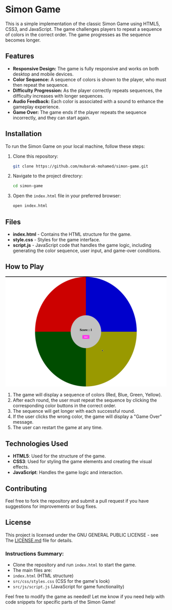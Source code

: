 
# Simon Game

This is a simple implementation of the classic Simon Game using HTML5, CSS3, and JavaScript. The game challenges players to repeat a sequence of colors in the correct order. The game progresses as the sequence becomes longer.

## Features 

- **Responsive Design:** The game is fully responsive and works on both desktop and mobile devices.
- **Color Sequence:** A sequence of colors is shown to the player, who must then repeat the sequence.
- **Difficulty Progression:** As the player correctly repeats sequences, the difficulty increases with longer sequences.
- **Audio Feedback:** Each color is associated with a sound to enhance the gameplay experience.
- **Game Over:** The game ends if the player repeats the sequence incorrectly, and they can start again.

## Installation

To run the Simon Game on your local machine, follow these steps:

1. Clone this repository:
   ```bash
   git clone https://github.com/mubarak-mohamed/simon-game.git
   ```

2. Navigate to the project directory:
   ```bash
   cd simon-game
   ```

3. Open the `index.html` file in your preferred browser:
   ```bash
   open index.html
   ```

## Files

- **index.html** - Contains the HTML structure for the game.
- **style.css** - Styles for the game interface.
- **script.js** - JavaScript code that handles the game logic, including generating the color sequence, user input, and game-over conditions.

## How to Play
<img title="Simon Game" alt="Simon Game" src="src/images/Screenshot.png">

1. The game will display a sequence of colors (Red, Blue, Green, Yellow).
2. After each round, the user must repeat the sequence by clicking the corresponding color buttons in the correct order.
3. The sequence will get longer with each successful round.
4. If the user clicks the wrong color, the game will display a "Game Over" message.
5. The user can restart the game at any time.

## Technologies Used

- **HTML5**: Used for the structure of the game.
- **CSS3**: Used for styling the game elements and creating the visual effects.
- **JavaScript**: Handles the game logic and interaction.

## Contributing

Feel free to fork the repository and submit a pull request if you have suggestions for improvements or bug fixes.

## License

This project is licensed under the GNU GENERAL PUBLIC LICENSE - see The [LICENSE.md](https://github.com/mubarak-mohamed/simon-game/blob/main/LICENSE) file for details.


### Instructions Summary:
- Clone the repository and run `index.html` to start the game.
- The main files are:
- `index.html` (HTML structure)
- `src/css/styles.css` (CSS for the game's look)
- `src/js/script.js` (JavaScript for game functionality)

Feel free to modify the game as needed! Let me know if you need help with code snippets for specific parts of the Simon Game!
